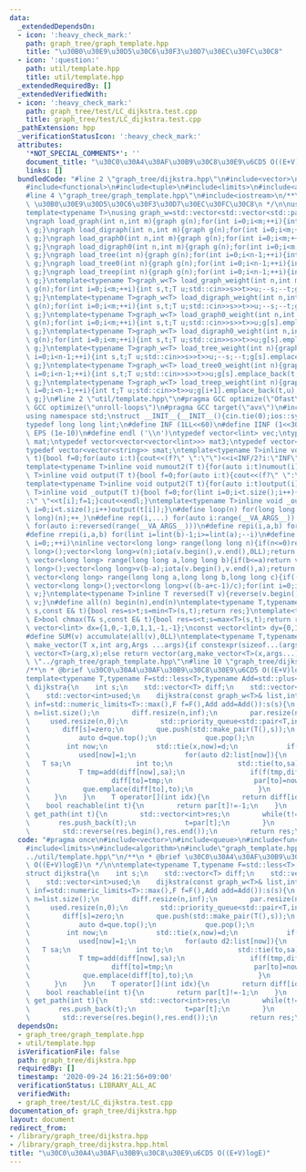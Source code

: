 ```yaml
---
data:
  _extendedDependsOn:
  - icon: ':heavy_check_mark:'
    path: graph_tree/graph_template.hpp
    title: "\u30B0\u30E9\u30D5\u30C6\u30F3\u30D7\u30EC\u30FC\u30C8"
  - icon: ':question:'
    path: util/template.hpp
    title: util/template.hpp
  _extendedRequiredBy: []
  _extendedVerifiedWith:
  - icon: ':heavy_check_mark:'
    path: graph_tree/test/LC_dijkstra.test.cpp
    title: graph_tree/test/LC_dijkstra.test.cpp
  _pathExtension: hpp
  _verificationStatusIcon: ':heavy_check_mark:'
  attributes:
    '*NOT_SPECIAL_COMMENTS*': ''
    document_title: "\u30C0\u30A4\u30AF\u30B9\u30C8\u30E9\u6CD5 O((E+V)logE)"
    links: []
  bundledCode: "#line 2 \"graph_tree/dijkstra.hpp\"\n#include<vector>\n#include<queue>\n\
    #include<functional>\n#include<tuple>\n#include<limits>\n#include<algorithm>\n\
    #line 4 \"graph_tree/graph_template.hpp\"\n#include<iostream>\n/**\n * @brief\
    \ \u30B0\u30E9\u30D5\u30C6\u30F3\u30D7\u30EC\u30FC\u30C8\n */\n\nusing graph=std::vector<std::vector<int>>;\n\
    template<typename T>\nusing graph_w=std::vector<std::vector<std::pair<int,T>>>;\n\
    \ngraph load_graph(int n,int m){graph g(n);for(int i=0;i<m;++i){int s,t;std::cin>>s>>t;--s;--t;g[s].push_back(t);g[t].push_back(s);}return\
    \ g;}\ngraph load_digraph(int n,int m){graph g(n);for(int i=0;i<m;++i){int s,t;std::cin>>s>>t;--s;--t;g[s].push_back(t);}return\
    \ g;}\ngraph load_graph0(int n,int m){graph g(n);for(int i=0;i<m;++i){int s,t;std::cin>>s>>t;g[s].push_back(t);g[t].push_back(s);}return\
    \ g;}\ngraph load_digraph0(int n,int m){graph g(n);for(int i=0;i<m;++i){int s,t;std::cin>>s>>t;g[s].push_back(t);}return\
    \ g;}\ngraph load_tree(int n){graph g(n);for(int i=0;i<n-1;++i){int s,t;std::cin>>s>>t;--s;--t;g[s].push_back(t);g[t].push_back(s);}return\
    \ g;}\ngraph load_tree0(int n){graph g(n);for(int i=0;i<n-1;++i){int s,t;std::cin>>s>>t;g[s].push_back(t);g[t].push_back(s);}return\
    \ g;}\ngraph load_treep(int n){graph g(n);for(int i=0;i<n-1;++i){int t;std::cin>>t;g[i+1].push_back(t);g[t].push_back(i+1);}return\
    \ g;}\ntemplate<typename T>graph_w<T> load_graph_weight(int n,int m){graph_w<T>\
    \ g(n);for(int i=0;i<m;++i){int s,t;T u;std::cin>>s>>t>>u;--s;--t;g[s].emplace_back(t,u);g[t].emplace_back(s,u);}return\
    \ g;}\ntemplate<typename T>graph_w<T> load_digraph_weight(int n,int m){graph_w<T>\
    \ g(n);for(int i=0;i<m;++i){int s,t;T u;std::cin>>s>>t>>u;--s;--t;g[s].emplace_back(t,u);}return\
    \ g;}\ntemplate<typename T>graph_w<T> load_graph0_weight(int n,int m){graph_w<T>\
    \ g(n);for(int i=0;i<m;++i){int s,t;T u;std::cin>>s>>t>>u;g[s].emplace_back(t,u);g[t].emplace_back(s,u);}return\
    \ g;}\ntemplate<typename T>graph_w<T> load_digraph0_weight(int n,int m){graph_w<T>\
    \ g(n);for(int i=0;i<m;++i){int s,t;T u;std::cin>>s>>t>>u;g[s].emplace_back(t,u);}return\
    \ g;}\ntemplate<typename T>graph_w<T> load_tree_weight(int n){graph_w<T> g(n);for(int\
    \ i=0;i<n-1;++i){int s,t;T u;std::cin>>s>>t>>u;--s;--t;g[s].emplace_back(t,u);g[t].emplace_back(s,u);}return\
    \ g;}\ntemplate<typename T>graph_w<T> load_tree0_weight(int n){graph_w<T> g(n);for(int\
    \ i=0;i<n-1;++i){int s,t;T u;std::cin>>s>>t>>u;g[s].emplace_back(t,u);g[t].emplace_back(s,u);}return\
    \ g;}\ntemplate<typename T>graph_w<T> load_treep_weight(int n){graph_w<T> g(n);for(int\
    \ i=0;i<n-1;++i){int t;T u;std::cin>>t>>u;g[i+1].emplace_back(t,u);g[t].emplace_back(i+1,u);}return\
    \ g;}\n#line 2 \"util/template.hpp\"\n#pragma GCC optimize(\"Ofast\")\n#pragma\
    \ GCC optimize(\"unroll-loops\")\n#pragma GCC target(\"avx\")\n#include<bits/stdc++.h>\n\
    using namespace std;\nstruct __INIT__{__INIT__(){cin.tie(0);ios::sync_with_stdio(false);cout<<fixed<<setprecision(15);}}__INIT__;\n\
    typedef long long lint;\n#define INF (1LL<<60)\n#define IINF (1<<30)\n#define\
    \ EPS (1e-10)\n#define endl ('\\n')\ntypedef vector<lint> vec;\ntypedef vector<vector<lint>>\
    \ mat;\ntypedef vector<vector<vector<lint>>> mat3;\ntypedef vector<string> svec;\n\
    typedef vector<vector<string>> smat;\ntemplate<typename T>inline void numout(T\
    \ t){bool f=0;for(auto i:t){cout<<(f?\" \":\"\")<<i<INF/2?i:\"INF\";f=1;}cout<<endl;}\n\
    template<typename T>inline void numout2(T t){for(auto i:t)numout(i);}\ntemplate<typename\
    \ T>inline void output(T t){bool f=0;for(auto i:t){cout<<(f?\" \":\"\")<<i;f=1;}cout<<endl;}\n\
    template<typename T>inline void output2(T t){for(auto i:t)output(i);}\ntemplate<typename\
    \ T>inline void _output(T t){bool f=0;for(lint i=0;i<t.size();i++){cout<<f?\"\"\
    :\" \"<<t[i];f=1;}cout<<endl;}\ntemplate<typename T>inline void _output2(T t){for(lint\
    \ i=0;i<t.size();i++)output(t[i]);}\n#define loop(n) for(long long _=0;_<(long\
    \ long)(n);++_)\n#define rep(i,...) for(auto i:range(__VA_ARGS__)) \n#define rrep(i,...)\
    \ for(auto i:reversed(range(__VA_ARGS__)))\n#define repi(i,a,b) for(lint i=lint(a);i<(lint)(b);++i)\n\
    #define rrepi(i,a,b) for(lint i=lint(b)-1;i>=lint(a);--i)\n#define irep(i) for(lint\
    \ i=0;;++i)\ninline vector<long long> range(long long n){if(n<=0)return vector<long\
    \ long>();vector<long long>v(n);iota(v.begin(),v.end(),0LL);return v;}\ninline\
    \ vector<long long> range(long long a,long long b){if(b<=a)return vector<long\
    \ long>();vector<long long>v(b-a);iota(v.begin(),v.end(),a);return v;}\ninline\
    \ vector<long long> range(long long a,long long b,long long c){if((b-a+c-1)/c<=0)return\
    \ vector<long long>();vector<long long>v((b-a+c-1)/c);for(int i=0;i<(int)v.size();++i)v[i]=i?v[i-1]+c:a;return\
    \ v;}\ntemplate<typename T>inline T reversed(T v){reverse(v.begin(),v.end());return\
    \ v;}\n#define all(n) begin(n),end(n)\ntemplate<typename T,typename E>bool chmin(T&\
    \ s,const E& t){bool res=s>t;s=min<T>(s,t);return res;}\ntemplate<typename T,typename\
    \ E>bool chmax(T& s,const E& t){bool res=s<t;s=max<T>(s,t);return res;}\nconst\
    \ vector<lint> dx={1,0,-1,0,1,1,-1,-1};\nconst vector<lint> dy={0,1,0,-1,1,-1,1,-1};\n\
    #define SUM(v) accumulate(all(v),0LL)\ntemplate<typename T,typename ...Args>auto\
    \ make_vector(T x,int arg,Args ...args){if constexpr(sizeof...(args)==0)return\
    \ vector<T>(arg,x);else return vector(arg,make_vector<T>(x,args...));}\n//#include\
    \ \"../graph_tree/graph_template.hpp\"\n#line 10 \"graph_tree/dijkstra.hpp\"\n\
    /**\n * @brief \u30C0\u30A4\u30AF\u30B9\u30C8\u30E9\u6CD5 O((E+V)logE)\n */\n\n\
    template<typename T,typename F=std::less<T>,typename Add=std::plus<T>>\nstruct\
    \ dijkstra{\n    int s;\n    std::vector<T> diff;\n    std::vector<int> par;\n\
    \    std::vector<int>used;\n    dijkstra(const graph_w<T>& list,int s,T zero=T(),T\
    \ inf=std::numeric_limits<T>::max(),F f=F(),Add add=Add()):s(s){\n        int\
    \ n=list.size();\n        diff.resize(n,inf);\n        par.resize(n,-1);\n   \
    \     used.resize(n,0);\n        std::priority_queue<std::pair<T,int>,std::vector<std::pair<T,int>>,std::greater<std::pair<T,int>>>que;\n\
    \        diff[s]=zero;\n        que.push(std::make_pair(T(),s));\n        while(!que.empty()){\n\
    \            auto d=que.top();\n            que.pop();\n            T x;\n   \
    \         int now;\n            std::tie(x,now)=d;\n            if(used[now])continue;\n\
    \            used[now]=1;\n            for(auto d2:list[now]){\n             \
    \   T sa;\n                int to;\n                std::tie(to,sa)=d2;\n    \
    \            T tmp=add(diff[now],sa);\n                if(f(tmp,diff[to])){\n\
    \                    diff[to]=tmp;\n                    par[to]=now;\n       \
    \             que.emplace(diff[to],to);\n                }\n            }\n  \
    \      }\n    }\n    T operator[](int idx){\n        return diff[idx];\n    }\n\
    \    bool reachable(int t){\n        return par[t]!=-1;\n    }\n    std::vector<int>\
    \ get_path(int t){\n        std::vector<int>res;\n        while(t!=s){\n     \
    \       res.push_back(t);\n            t=par[t];\n        }\n        res.push_back(s);\n\
    \        std::reverse(res.begin(),res.end());\n        return res;\n    }\n};\n"
  code: "#pragma once\n#include<vector>\n#include<queue>\n#include<functional>\n#include<tuple>\n\
    #include<limits>\n#include<algorithm>\n#include\"graph_template.hpp\"\n#include\"\
    ../util/template.hpp\"\n/**\n * @brief \u30C0\u30A4\u30AF\u30B9\u30C8\u30E9\u6CD5\
    \ O((E+V)logE)\n */\n\ntemplate<typename T,typename F=std::less<T>,typename Add=std::plus<T>>\n\
    struct dijkstra{\n    int s;\n    std::vector<T> diff;\n    std::vector<int> par;\n\
    \    std::vector<int>used;\n    dijkstra(const graph_w<T>& list,int s,T zero=T(),T\
    \ inf=std::numeric_limits<T>::max(),F f=F(),Add add=Add()):s(s){\n        int\
    \ n=list.size();\n        diff.resize(n,inf);\n        par.resize(n,-1);\n   \
    \     used.resize(n,0);\n        std::priority_queue<std::pair<T,int>,std::vector<std::pair<T,int>>,std::greater<std::pair<T,int>>>que;\n\
    \        diff[s]=zero;\n        que.push(std::make_pair(T(),s));\n        while(!que.empty()){\n\
    \            auto d=que.top();\n            que.pop();\n            T x;\n   \
    \         int now;\n            std::tie(x,now)=d;\n            if(used[now])continue;\n\
    \            used[now]=1;\n            for(auto d2:list[now]){\n             \
    \   T sa;\n                int to;\n                std::tie(to,sa)=d2;\n    \
    \            T tmp=add(diff[now],sa);\n                if(f(tmp,diff[to])){\n\
    \                    diff[to]=tmp;\n                    par[to]=now;\n       \
    \             que.emplace(diff[to],to);\n                }\n            }\n  \
    \      }\n    }\n    T operator[](int idx){\n        return diff[idx];\n    }\n\
    \    bool reachable(int t){\n        return par[t]!=-1;\n    }\n    std::vector<int>\
    \ get_path(int t){\n        std::vector<int>res;\n        while(t!=s){\n     \
    \       res.push_back(t);\n            t=par[t];\n        }\n        res.push_back(s);\n\
    \        std::reverse(res.begin(),res.end());\n        return res;\n    }\n};"
  dependsOn:
  - graph_tree/graph_template.hpp
  - util/template.hpp
  isVerificationFile: false
  path: graph_tree/dijkstra.hpp
  requiredBy: []
  timestamp: '2020-09-24 16:21:56+09:00'
  verificationStatus: LIBRARY_ALL_AC
  verifiedWith:
  - graph_tree/test/LC_dijkstra.test.cpp
documentation_of: graph_tree/dijkstra.hpp
layout: document
redirect_from:
- /library/graph_tree/dijkstra.hpp
- /library/graph_tree/dijkstra.hpp.html
title: "\u30C0\u30A4\u30AF\u30B9\u30C8\u30E9\u6CD5 O((E+V)logE)"
---
```

